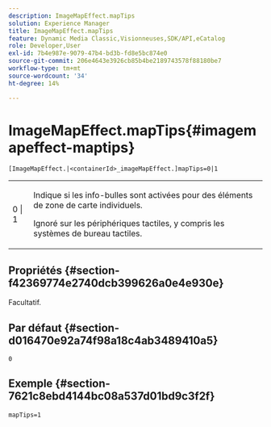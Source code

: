 ```yaml
---
description: ImageMapEffect.mapTips
solution: Experience Manager
title: ImageMapEffect.mapTips
feature: Dynamic Media Classic,Visionneuses,SDK/API,eCatalog
role: Developer,User
exl-id: 7b4e987e-9079-47b4-bd3b-fd8e5bc874e0
source-git-commit: 206e4643e3926cb85b4be2189743578f88180be7
workflow-type: tm+mt
source-wordcount: '34'
ht-degree: 14%

---
```


# ImageMapEffect.mapTips{#imagemapeffect-maptips}

`[ImageMapEffect.|<containerId>_imageMapEffect.]mapTips=0|1`

<table id="table_3DBC5A70C9264CECA1CB3D1D08CEDF31"> 
 <tbody> 
  <tr> 
   <td colname="col1"> <p><span class="codeph"> 0 | 1</span> </p> </td> 
   <td colname="col2"> <p> Indique si les info-bulles sont activées pour des éléments de zone de carte individuels. </p> <p> Ignoré sur les périphériques tactiles, y compris les systèmes de bureau tactiles. </p> </td> 
  </tr> 
 </tbody> 
</table>

## Propriétés {#section-f42369774e2740dcb399626a0e4e930e}

Facultatif.

## Par défaut {#section-d016470e92a74f98a18c4ab3489410a5}

`0`

## Exemple {#section-7621c8ebd4144bc08a537d01bd9c3f2f}

`mapTips=1`
